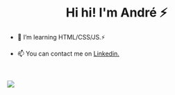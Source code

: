 <h1 align="center"> Hi hi! I'm <strong>André</strong> ⚡</h1>

- 🌱 I’m learning HTML/CSS/JS.⚡

- 📫 You can contact me on [Linkedin.](https://www.linkedin.com/in/dre1597/)
<br>
<br>
<a href="https://github.com/anuraghazra/github-readme-stats">
  <img
    align="center"
    src="https://github-readme-stats.vercel.app/api/top-langs/?username=dre1597&layout=compact&exclude_repo=Alura-imersao-3"
  />
</a>

